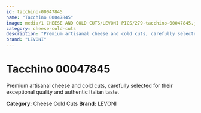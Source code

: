 ```yaml
---
id: tacchino-00047845
name: "Tacchino 00047845"
image: media/1 CHEESE AND COLD CUTS/LEVONI PICS/279-tacchino-00047845.jpg
category: cheese-cold-cuts
description: "Premium artisanal cheese and cold cuts, carefully selected for their exceptional quality and authentic Italian taste."
brand: "LEVONI"
---
```


# Tacchino 00047845

Premium artisanal cheese and cold cuts, carefully selected for their exceptional quality and authentic Italian taste.

**Category:** Cheese Cold Cuts
**Brand:** LEVONI
